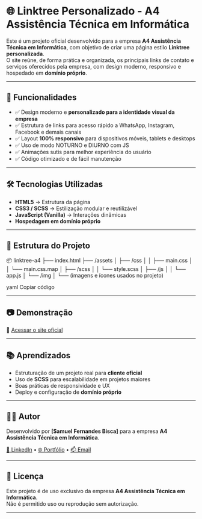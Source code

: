 # 🌐 Linktree Personalizado - A4 Assistência Técnica em Informática

Este é um projeto oficial desenvolvido para a empresa **A4 Assistência Técnica em Informática**, com objetivo de criar uma página estilo **Linktree personalizada**.  
O site reúne, de forma prática e organizada, os principais links de contato e serviços oferecidos pela empresa, com design moderno, responsivo e hospedado em **domínio próprio**.

---

## 🚀 Funcionalidades

- ✅ Design moderno e **personalizado para a identidade visual da empresa**  
- ✅ Estrutura de links para acesso rápido a WhatsApp, Instagram, Facebook e demais canais  
- ✅ Layout **100% responsivo** para dispositivos móveis, tablets e desktops  
- ✅ Uso de modo NOTURNO e DIURNO com JS
- ✅ Animações sutis para melhor experiência do usuário  
- ✅ Código otimizado e de fácil manutenção  

---

## 🛠️ Tecnologias Utilizadas

- **HTML5** → Estrutura da página  
- **CSS3 / SCSS** → Estilização modular e reutilizável  
- **JavaScript (Vanilla)** → Interações dinâmicas  
- **Hospedagem em domínio próprio**  

---

## 📁 Estrutura do Projeto

📦 linktree-a4
├── index.html
├── /assets
│ ├── /css
│ │ ├── main.css
│ │ └── main.css.map
│ ├── /scss
│ │ └── style.scss
│ ├── /js
│ │ └── app.js
│ └── /img
│ └── (imagens e ícones usados no projeto)

yaml
Copiar código

---

## 📷 Demonstração

🔗 [Acessar o site oficial](https://seudominio.com)

---

## 📚 Aprendizados

- Estruturação de um projeto real para **cliente oficial**  
- Uso de **SCSS** para escalabilidade em projetos maiores  
- Boas práticas de responsividade e UX  
- Deploy e configuração de **domínio próprio**  

---

## 👨‍💻 Autor

Desenvolvido por **[Samuel Fernandes Bisca]** para a empresa **A4 Assistência Técnica em Informática**.  

[🔗 LinkedIn](https://www.linkedin.com/in/samuel-fernandes-761aa9334) • [🌐 Portfólio](https://portfolio-comercial-samuel.vercel.app/) • [📫 Email](perfilfreelancer@gmail.com)

---

## 📄 Licença

Este projeto é de uso exclusivo da empresa **A4 Assistência Técnica em Informática**.  
Não é permitido uso ou reprodução sem autorização.

---
